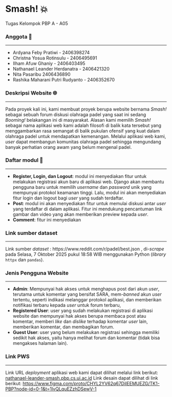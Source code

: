 # Smash! 💥

Tugas Kelompok PBP A - A05

<h3>Anggota 👤</h3>
<hr>

-   Ardyana Feby Pratiwi - 2406398274
-   Christna Yosua Rotinsulu - 2406495691
-   Ilham Afuw Ghaniy - 2406403495
-   Nathanael Leander Herdanatra - 2406421320
-   Nita Pasaribu 2406436890
-   Rashika Maharani Putri Rudyanto - 2406352670

<h3>Deskripsi Website 🌐</h3>
<hr>
Pada proyek kali ini, kami membuat proyek berupa website bernama <i>Smash!</i> sebagai sebuah forum diskusi olahraga padel yang saat ini sedang <i>Booming!</i> belakangan ini di masyarakat. Alasan kami memilih <i>Smash!</i> sebagai nama aplikasi web kami adalah filosofi di balik kata tersebut yang menggambarkan rasa semangat di balik pukulan ofensif yang kuat dalam olahraga padel untuk mendapatkan kemenangan. Melalui aplikasi web kami, <i>user</i> dapat membangun komunitas olahraga padel sehingga mengundang banyak perhatian orang awam yang belum mengenal padel.

<h3>Daftar modul 📃</h3>
<hr>

-   <b>Register, Login, dan Logout</b>: modul ini menyediakan fitur untuk melakukan registrasi akun baru di aplikasi web. Django akan membantu pengguna baru untuk memilih <i>username</i> dan <i>password</i> unik yang mempunyai protokol keamanan tinggi. Lalu, modul ini akan menyediakan fitur login dan logout bagi <i>user</i> yang sudah terdaftar.
-   <b>Post</b>: modul ini akan menyediakan fitur untuk memulai diskusi antar <i>user</i> yang terdaftar di dalam aplikasi. Fitur ini mendukung pencantuman link gambar dan video yang akan memberikan preview kepada <i>user</i>.
-   <b>Comment</b>: fitur ini menyediakan

<h3>Link sumber dataset</h3>
<hr>
Link sumber <i>dataset</i> : https://www.reddit.com/r/padel/best.json , di-<i>scrape</i> pada Selasa, 7 Oktober 2025 pukul 18:58 WIB menggunakan Python (<i>library</i> <code>httpx</code> dan <code>pandas</code>).

<h3>Jenis Pengguna Website</h3>
<hr>

-   <b>Admin</b>: Mempunyai hak akses untuk menghapus post dari akun <i>user</i>, terutama untuk komentar yang bersifat SARA, mem-<i>banned</i> akun <i>user</i> tertentu, seperti indikasi melanggar protokol aplikasi, dan memberikan notifikasi terbaru kepada <i>user</i> untuk forum terbaru,
-   <b>Registered User</b>: user yang sudah melakukan registrasi di aplikasi website dan mempunyai hak akses berupa membaca post atau komentar, memberi <i>like</i> dan <i>dislike</i> terhadap komentar <i>user</i> lain, memberikan komentar, dan membagikan forum.
-   <b>Guest User</b>: user yang belum melakukan registrasi sehingga memiliki sedikit hak akses, yaitu hanya melihat forum dan komentar (tidak bisa mengakses halaman lain).

<h3>Link PWS</h3>
<hr>
Link URL <i>deployment</i> aplikasi web kami dapat dilihat melalui link berikut: <a href="https://nathanael-leander-smash.pbp.cs.ui.ac.id/">nathanael-leander-smash.pbp.cs.ui.ac.id</a>
Link desain dapat dilihat di link berikut: <a href="https://www.figma.com/proto/CHYL2YV62q67DiIEEMUEZG/TK1-PBP?node-id=0-1&t=1IvQLquEZzhDSewV-1">https://www.figma.com/proto/CHYL2YV62q67DiIEEMUEZG/TK1-PBP?node-id=0-1&t=1IvQLquEZzhDSewV-1</a>
